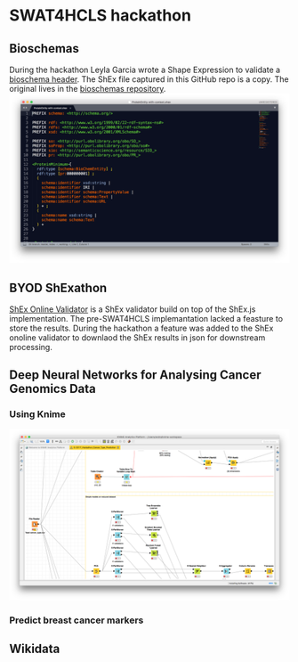 # SWAT4HCLS hackathon

## Bioschemas
During the hackathon Leyla Garcia wrote a Shape Expression to validate a [bioschema header](./ProteinEntity-with-context.shex). The ShEx file captured in this GitHub repo is a copy. The original lives in the [bioschemas repository](https://github.com/BioSchemas/specifications/tree/master/Protein).
![shex_image](https://github.com/andrawaag/SWAT4HCLS-2017-hackathon/blob/master/screendumps/proteinShEx.png?raw=true "ProteinEntity-with-context") 

## BYOD ShExathon
[ShEx Online Validator](http://rawgit.com/shexSpec/shex.js/wikidata/doc/shex-simple.html?#) is a ShEx validator build on top of the ShEx.js implementation. The pre-SWAT4HCLS implemantation lacked a feasture to store the results. During the hackathon a feature was added to the ShEx onoline validator to downlaod the ShEx results in json for downstream processing. 


## Deep Neural Networks for Analysing Cancer Genomics Data
### Using Knime
![knime workflow](./screendumps/knime.png)

### Predict breast cancer markers

## Wikidata
